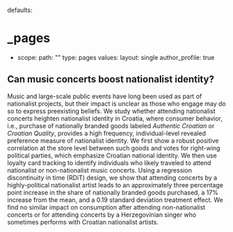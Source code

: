 defaults:
  # _pages
  - scope:
      path: ""
      type: pages
    values:
      layout: single
      author_profile: true

## Can music concerts boost nationalist identity?

Music and large-scale public events have long been used as part of nationalist projects, but their impact is unclear as those who engage may do so to express preexisting beliefs.  We study whether attending nationalist concerts heighten nationalist identity in Croatia, where consumer behavior, i.e., purchase of nationally branded goods labeled _Authentic Croatian_ or _Croatian Quality_, provides a high frequency, individual-level revealed preference measure of nationalist identity. We first show a robust positive correlation at the store level between such goods and votes for right-wing political parties, which emphasize Croatian national identity. We then use loyalty card tracking to identify individuals who likely traveled to attend nationalist or non-nationalist music concerts. Using a regression discontinuity in time (RDiT) design, we show that attending concerts by a highly-political nationalist artist leads to an approximately three percentage point increase in the share of nationally branded goods purchased, a 17\% increase from the mean, and a 0.19 standard deviation treatment effect. We find no similar impact on consumption after attending non-nationalist concerts or for attending concerts by a Herzegovinian singer who sometimes performs with Croatian nationalist artists. 
